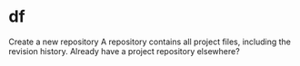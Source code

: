 # df
Create a new repository A repository contains all project files, including the revision history. Already have a project repository elsewhere?

